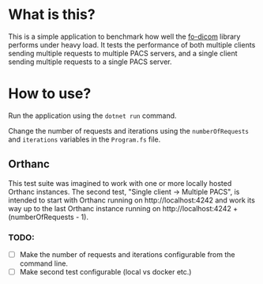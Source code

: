 # What is this?

This is a simple application to benchmark how well the [fo-dicom](https://github.com/fo-dicom/fo-dicom) library performs under heavy load.
It tests the performance of both multiple clients sending multiple requests to multiple PACS servers, and a single client sending multiple requests to a single PACS server.

# How to use?

Run the application using the `dotnet run` command.

Change the number of requests and iterations using the `numberOfRequests` and `iterations` variables in the `Program.fs` file.

## Orthanc

This test suite was imagined to work with one or more locally hosted Orthanc instances. The second test, "Single client -> Multiple PACS", is intended to start with Orthanc running on http://localhost:4242 and work its way up to the last Orthanc instance running on http://localhost:4242 + (numberOfRequests - 1).

### TODO:

- [ ] Make the number of requests and iterations configurable from the command line.
- [ ] Make second test configurable (local vs docker etc.)